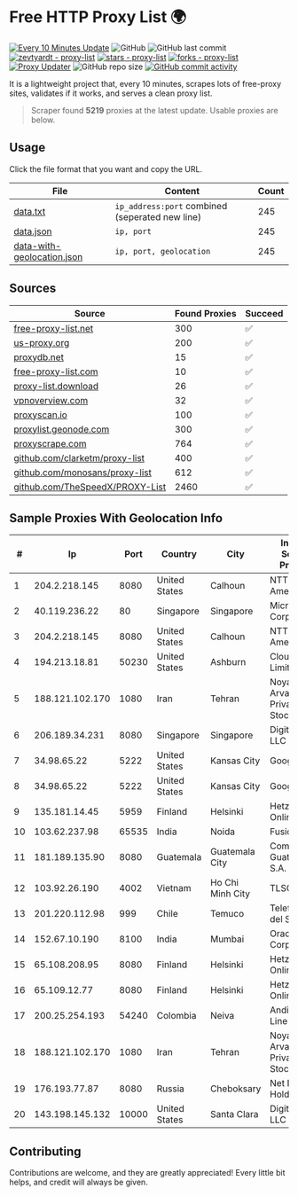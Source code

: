 
# Free HTTP Proxy List 🌍

[![Every 10 Minutes Update](https://github.com/mertguvencli/http-proxy-list/actions/workflows/main.yml/badge.svg?branch=main)](https://github.com/mertguvencli/http-proxy-list/actions/workflows/main.yml)
![GitHub](https://img.shields.io/github/license/mertguvencli/http-proxy-list)
![GitHub last commit](https://img.shields.io/github/last-commit/mertguvencli/http-proxy-list)
[![zevtyardt - proxy-list](https://img.shields.io/static/v1?label=zevtyardt&message=proxy-list&color=blue&logo=github)](https://github.com/zevtyardt/proxy-list "Go to GitHub repo")
[![stars - proxy-list](https://img.shields.io/github/stars/zevtyardt/proxy-list?style=social)](https://github.com/zevtyardt/proxy-list)
[![forks - proxy-list](https://img.shields.io/github/forks/zevtyardt/proxy-list?style=social)](https://github.com/zevtyardt/proxy-list)
[![Proxy Updater](https://github.com/zevtyardt/proxy-list/workflows/Proxy%20Updater/badge.svg)](https://github.com/zevtyardt/proxy-list/actions?query=workflow:"Proxy+Updater")
![GitHub repo size](https://img.shields.io/github/repo-size/zevtyardt/proxy-list)
[![GitHub commit activity](https://img.shields.io/github/commit-activity/m/zevtyardt/proxy-list?logo=commits)](https://github.com/zevtyardt/proxy-list/commits/main)

It is a lightweight project that, every 10 minutes, scrapes lots of free-proxy sites, validates if it works, and serves a clean proxy list.

> Scraper found **5219** proxies at the latest update. Usable proxies are below.

## Usage

Click the file format that you want and copy the URL.

|File|Content|Count|
|----|-------|-----|
|[data.txt](https://raw.githubusercontent.com/mertguvencli/http-proxy-list/main/proxy-list/data.txt)|`ip_address:port` combined (seperated new line)|245|
|[data.json](https://raw.githubusercontent.com/mertguvencli/http-proxy-list/main/proxy-list/data.json)|`ip, port`|245|
|[data-with-geolocation.json](https://raw.githubusercontent.com/mertguvencli/http-proxy-list/main/proxy-list/data-with-geolocation.json)|`ip, port, geolocation`|245|

## Sources

|Source|Found Proxies|Succeed|
|------|-------------|-------|
|[free-proxy-list.net](https://free-proxy-list.net)|300|✅|
|[us-proxy.org](https://www.us-proxy.org)|200|✅|
|[proxydb.net](http://proxydb.net)|15|✅|
|[free-proxy-list.com](https://free-proxy-list.com/?page=&port=&type%5B%5D=http&type%5B%5D=https&up_time=0&search=Search)|10|✅|
|[proxy-list.download](https://www.proxy-list.download/HTTP)|26|✅|
|[vpnoverview.com](https://vpnoverview.com/privacy/anonymous-browsing/free-proxy-servers)|32|✅|
|[proxyscan.io](https://www.proxyscan.io)|100|✅|
|[proxylist.geonode.com](https://proxylist.geonode.com/api/proxy-list?limit=300&page=1&sort_by=lastChecked&sort_type=desc&protocols=http,https)|300|✅|
|[proxyscrape.com](https://api.proxyscrape.com/v2/?request=displayproxies&protocol=http&timeout=10000&country=all&ssl=all&anonymity=all)|764|✅|
|[github.com/clarketm/proxy-list](https://raw.githubusercontent.com/clarketm/proxy-list/master/proxy-list-raw.txt)|400|✅|
|[github.com/monosans/proxy-list](https://raw.githubusercontent.com/monosans/proxy-list/main/proxies/http.txt)|612|✅|
|[github.com/TheSpeedX/PROXY-List](https://raw.githubusercontent.com/TheSpeedX/PROXY-List/master/http.txt)|2460|✅|


## Sample Proxies With Geolocation Info

|#|Ip|Port|Country|City|Internet Service Provider|
|-|--|----|-------|----|-------------------------|
|1|204.2.218.145|8080|United States|Calhoun|NTT America, Inc.|
|2|40.119.236.22|80|Singapore|Singapore|Microsoft Corporation|
|3|204.2.218.145|8080|United States|Calhoun|NTT America, Inc.|
|4|194.213.18.81|50230|United States|Ashburn|Clouvider Limited|
|5|188.121.102.170|1080|Iran|Tehran|Noyan Abr Arvan Co. ( Private Joint Stock)|
|6|206.189.34.231|8080|Singapore|Singapore|DigitalOcean, LLC|
|7|34.98.65.22|5222|United States|Kansas City|Google LLC|
|8|34.98.65.22|5222|United States|Kansas City|Google LLC|
|9|135.181.14.45|5959|Finland|Helsinki|Hetzner Online GmbH|
|10|103.62.237.98|65535|India|Noida|FusionNet|
|11|181.189.135.90|8080|Guatemala|Guatemala City|Comcel Guatemala S.A.|
|12|103.92.26.190|4002|Vietnam|Ho Chi Minh City|TLSOFT|
|13|201.220.112.98|999|Chile|Temuco|Telefonica del Sur S.A.|
|14|152.67.10.190|8100|India|Mumbai|Oracle Corporation|
|15|65.108.208.95|8080|Finland|Helsinki|Hetzner Online GmbH|
|16|65.109.12.77|8080|Finland|Helsinki|Hetzner Online GmbH|
|17|200.25.254.193|54240|Colombia|Neiva|Andinet ON Line|
|18|188.121.102.170|1080|Iran|Tehran|Noyan Abr Arvan Co. ( Private Joint Stock)|
|19|176.193.77.87|8080|Russia|Cheboksary|Net By Net Holding LLC|
|20|143.198.145.132|10000|United States|Santa Clara|DigitalOcean, LLC|



## Contributing

Contributions are welcome, and they are greatly appreciated! Every
little bit helps, and credit will always be given.

